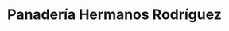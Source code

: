 ---
title: "Panadería Hermanos Rodríguez"
url: /fuenteguinaldo/panaderia-hermanos-rodriguez/
shop: panadería
---
